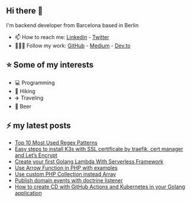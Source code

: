 ## Hi there 👋

I'm backend developer from Barcelona based in Berlin

- 📫 How to reach me: [Linkedin](https://www.linkedin.com/in/albert-colom-mulet) - [Twitter](https://twitter.com/_albertcolom)
- 👨🏽‍💻 Follow my work: [GitHub](https://github.com/albertcolom) - [Medium](https://medium.com/@albertcolom) - [Dev.to](https://dev.to/colom)

## ⭐ Some of my interests
- 💻 Programming
- 🚶 Hiking
- ✈️ Traveling
- 🍺 Beer

## ⚡​ my latest posts
- [Top 10 Most Used Regex Patterns](https://albertcolom.com/top-10-most-used-regex-patterns/)
- [Easy steps to install K3s with SSL certificate by traefik, cert manager and Let’s Encrypt](https://albertcolom.com/easy-steps-to-install-k3s-with-ssl-certificate-by-traefik-cert-manager-and-lets-encrypt/)
- [Create your first Golang Lambda With Serverless Framework](https://albertcolom.com/create-your-first-golang-lambda-with-serverless-framework/)
- [Use Arrow Function in PHP with examples](https://albertcolom.com/use-arrow-function-in-php-with-examples/)
- [Use custom PHP Collection instead Array](https://albertcolom.com/use-custom-php-collection-instead-array/)
- [Publish domain events with doctrine listener](https://albertcolom.com/publish-domain-events-with-doctrine-listener/)
- [How to create CD with GitHub Actions and Kubernetes in your Golang application](https://albertcolom.com/create-cd-with-github-actions-and-Kubernetes/)

<!--
**albertcolom/albertcolom** is a ✨ _special_ ✨ repository because its `README.md` (this file) appears on your GitHub profile.

Here are some ideas to get you started:

- 🔭 I’m currently working on ...
- 🌱 I’m currently learning ...
- 👯 I’m looking to collaborate on ...
- 🤔 I’m looking for help with ...
- 💬 Ask me about ...
- 📫 How to reach me: ...
- 😄 Pronouns: ...
- ⚡ Fun fact: ...
-->
